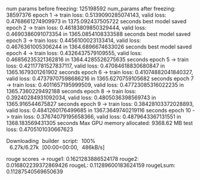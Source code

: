 num params before freezing:  125198592
num_params after freezing:  38597376
epoch 1 -> train loss: 0.5139090285074143, valid loss: 0.4768661274909973 in 1375.092437505722 seconds
	best model saved
epoch 2 -> train loss: 0.46183809850329444, valid loss: 0.4690386091073354 in 1365.0854108333588 seconds
	best model saved
epoch 3 -> train loss: 0.4456100023133414, valid loss: 0.4676361005306244 in 1364.6896674633026 seconds
	best model saved
epoch 4 -> train loss: 0.4326437579109555, valid loss: 0.46856235321362816 in 1364.4285526275635 seconds
epoch 5 -> train loss: 0.42117781527837117, valid loss: 0.47084618830680847 in 1365.1679301261902 seconds
epoch 6 -> train loss: 0.41074882041840327, valid loss: 0.47379707598686216 in 1365.6270759105682 seconds
epoch 7 -> train loss: 0.4011657195999509, valid loss: 0.47723085316022235 in 1365.7360229492188 seconds
epoch 8 -> train loss: 0.39240284931092034, valid loss: 0.4805036398569743 in 1365.916544675827 seconds
epoch 9 -> train loss: 0.38428103372028893, valid loss: 0.4841260176499685 in 1367.3649740219116 seconds
epoch 10 -> train loss: 0.37674079195658366, valid loss: 0.4879643367131551 in 1368.183569431305 seconds
Max GPU memory allocated: 9368.62 MB
test loss: 0.4705101030667623

Downloading builder script: 100%
 6.27k/6.27k [00:00<00:00, 486kB/s]

rouge scores ->
	rouge1: 0.1621283886524178
	rouge2: 0.016802239372869426
	rougeL: 0.11289600183624159
	rougeLsum: 0.11287540569650639
